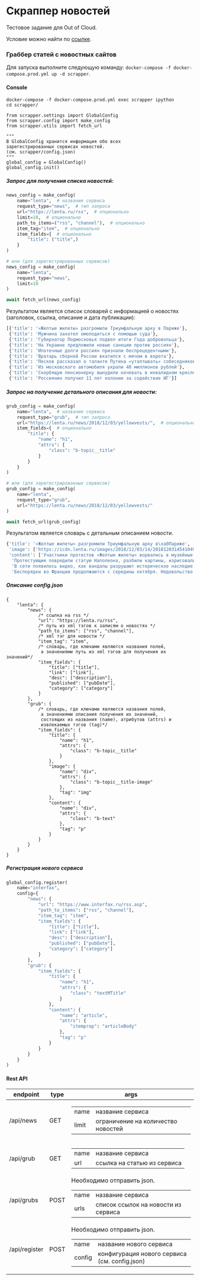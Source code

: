 # Скраппер новостей

Тестовое задание для Out of Cloud.

Условие можно найти по [ссылке](https://docviewer.yandex.by/view/247501341/?*=eDYcQRng1wpgyn3ZX3Tucn9xp2V7InVybCI6InlhLW1haWw6Ly8xNjc0Nzc2MTExNDI4NTMyNjEvMS4yIiwidGl0bGUiOiLQotC10YHRgtC%2B0LLQvtC1INC30LDQtNCw0L3QuNC1INC90LAg0L%2FQvtC30LjRhtC40Y4gSnVuaW9yIFB5dGhvbiBEZXZlbG9wZXIucGRmIiwidWlkIjoiMjQ3NTAxMzQxIiwieXUiOiIyNDQzNzk4NTcxNTQzNTE1OTc0Iiwibm9pZnJhbWUiOmZhbHNlLCJ0cyI6MTU0MzU5NDE1NTM5NH0%3D).

### Граббер статей с новостных сайтов

Для запуска выполните следующую команду: `docker-compose -f docker-compose.prod.yml up -d scrapper`.

#### Console

```ipython
docker-compose -f docker-compose.prod.yml exec scrapper ipython
cd scrapper/

from scrapper.settings import GlobalConfig
from scrapper.config import make_config
from scrapper.utils import fetch_url

"""
В GlobalConfig хранится информация обо всех 
зарегестрированных сервисах новостей. 
(см. scrapper/config.json)
"""
global_config = GlobalConfig()
global_config.init()
```

##### Запрос для получения списка новостей:

```python
news_config = make_config(
    name="lenta",  # название сервиса
    request_type="news",  # тип запроса
    url="https://lenta.ru/rss",  # опционально
    limit=10,  # опционально
    path_to_items=("rss", "channel"),  # опционально
    item_tag="item",  # опционально
    item_fields={  # опционально
        "title": ("title",)
    }
)

# или (для зарегестрированных сервисов)
news_config = make_config(
    name="lenta",
    request_type="news",
    limit=10
)

await fetch_url(news_config)
```
Результатом является список словарей с информацией о новостях 
(заголовок, ссылка, описание и дата публикации):
```python
[{'title': '«Желтые жилеты» разгромили Триумфальную арку в Париже'},
 {'title': 'Мужчина захотел омолодиться с помощью суда'},
 {'title': 'Губернатор Подмосковья подвел итоги Года добровольца'},
 {'title': 'На Украине предложили новые санкции против россиян'},
 {'title': 'Ипотечные долги россиян признали беспрецедентными'},
 {'title': 'Вратарь сборной России вкатился с мячом в ворота'},
 {'title': 'Песков рассказал о таланте Путина «утаптывать» собеседников'},
 {'title': 'Из московского автомобиля украли 40 миллионов рублей'},
 {'title': 'Скорбящую пенсионерку вынудили ночевать в инвалидном кресле в аэропорту'},
 {'title': 'Россиянин получил 11 лет колонии за содействие ИГ'}]
```

##### Запрос на получение детального описания для новости:

```python
grub_config = make_config(
    name="lenta",  # название сервиса
    request_type="grub",  # тип запроса
    url="https://lenta.ru/news/2018/12/03/yellowvests/",  # опционально
    item_fields={  # опционально
        "title": {
            "name": "h1",
            "attrs": {
                "class": "b-topic__title"
            }
        }
    }
)

# или (для зарегестрированных сервисов)
grub_config = make_config(
    name="lenta",
    request_type="grub",
    url="https://lenta.ru/news/2018/12/03/yellowvests/"
)

await fetch_url(grub_config)
```
Результатом является словарь с детальным описанием новости.
```python
{'title': '«Желтые жилеты» разгромили Триумфальную арку в\xa0Париже',
 'image': ['https://icdn.lenta.ru/images/2018/12/03/14/20181203145410490/pic_eff5b32dff31a85de465c9f488f34b4c.jpg'],
 'content': ['Участники протестов «Желтые жилеты» ворвались в музейные помещения Триумфальной арки в Париже и испортили несколько экспонатов. Глава французского Центра национальных памятников сообщил о происшествии в Twitter.',
  'Протестующие повредили статую Наполеона, разбили картины, изрисовали несколько экспонатов. Ущерб, нанесенный музею, оценивается в миллион евро. После случившегося руководство решило закрыть Триумфальную арку для посетителей до окончания беспорядков в Париже.',
  'В сети появилось видео, как вандалы разрушают историческое наследие.',
  'Беспорядки во Франции продолжаются с середины октября. Недовольство жителей страны вызвала новость о повышении налога на бензин. Эта акция получила название по одежде протестующих, которые выходят на улицу в светоотражающих жилетах, как у водителей.']}
```

##### Описание config.json

```
{
    "lenta": {
        "news": {
            /* ссылка на rss */
            "url": "https://lenta.ru/rss", 
            /* путь из xml тэгов к записям о новостях */
            "path_to_items": ["rss", "channel"], 
            /* xml тэг для новости */
            "item_tag": "item",
            /* словарь, где ключами являются названия полей, 
             а значениями путь из xml тэгов для получения их значений*/ 
            "item_fields": { 
                "title": ["title"],
                "link": ["link"],
                "desc": ["description"],
                "published": ["pubDate"],
                "category": ["category"]
            }
        },
        "grub": {
            /* словарь, где ключами являются названия полей, 
             а значениями описания получения их значений,
             состоящих из названия (name), атрибутов (attrs) и 
             извлекаемых тэгов (tag)*/
            "item_fields": {
                "title": {
                    "name": "h1",
                    "attrs": {
                        "class": "b-topic__title"
                    }
                },
                "image": {
                    "name": "div",
                    "attrs": {
                        "class": "b-topic__title-image"
                    },
                    "tag": "img"
                },
                "content": {
                    "name": "div",
                    "attrs": {
                        "class": "b-text"
                    },
                    "tag": "p"
                }
            }
        }
    }
}
```

##### Регистрация нового сервиса

```python
global_config.register(
    name="interfax",
    config={
        "news": {
            "url": "https://www.interfax.ru/rss.asp",
            "path_to_items": ["rss", "channel"],
            "item_tag": "item",
            "item_fields": {
                "title": ["title"],
                "link": ["link"],
                "desc": ["description"],
                "published": ["pubDate"],
                "category": ["category"]
            }
        },
        "grub": {
            "item_fields": {
                "title": {
                    "name": "h1",
                    "attrs": {
                        "class": "textMTitle"
                    }
                },
                "content": {
                    "name": "article",
                    "attrs": {
                        "itemprop": "articleBody"
                    },
                    "tag": "p"
                }
            }
        }
    }
)
```

#### Rest API

 <table style="width:100% !important;">
    <thead>
        <tr>
            <th>endpoint</th>
            <th>type</th>
            <th>args</th>
        </tr>
    </thead>
    <tbody>
    <tr>
        <td>/api/news</td>
        <td>GET</td>
        <td>
            <table>
                <tbody>
                    <tr>
                        <td>name</td>
                        <td>название сервиса</td>
                    </tr>
                    <tr>
                        <td>limit</td>
                        <td>ограничение на количество новостей</td>
                    </tr>
                </tbody>
            </table>
        </td>
    </tr>
    <tr>
        <td>/api/grub</td>
        <td>GET</td>
        <td>
            <table>
                <tbody>
                    <tr>
                        <td>name</td>
                        <td>название сервиса</td>
                    </tr>
                    <tr>
                        <td>url</td>
                        <td>ссылка на статью из сервиса</td>
                    </tr>
                </tbody>
            </table>
        </td>
    </tr>
    <tr>
        <td>/api/grubs</td>
        <td>POST</td>
        <td>
            Необходимо отправить json.
            <table>
                <tbody>
                    <tr>
                        <td>name</td>
                        <td>название сервиса</td>
                    </tr>
                    <tr>
                        <td>urls</td>
                        <td>список ссылок на новости из сервиса</td>
                    </tr>
                </tbody>
            </table>
        </td>
    </tr>
    <tr>
        <td>/api/register</td>
        <td>POST</td>
        <td>
            Необходимо отправить json.
            <table>
                <tbody>
                    <tr>
                        <td>name</td>
                        <td>название нового сервиса</td>
                    </tr>
                    <tr>
                        <td>config</td>
                        <td>конфигурация нового сервиса (см. config.json)</td>
                    </tr>
                </tbody>
            </table>
        </td>
    </tr>
    </tbody>
 </table>
